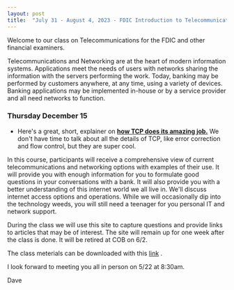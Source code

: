 ```yaml
---
layout: post
title:  "July 31 - August 4, 2023 - FDIC Introduction to Telecommunications and Networking"
---
```

Welcome to our class on Telecommunications for the FDIC and other financial examiners. 

Telecommunications and Networking are at the heart of modern information systems.  Applications meet the needs of users with networks sharing the
information with the servers performing the work.  Today, banking may be performed by customers anywhere, at any time, using a variety of devices.  Banking applications may be implemented in-house or by a service provider and all need networks to function.  

### Thursday December 15

- Here's a great, short, explainer on [**how TCP does its amazing job.**](https://sookocheff.com/post/networking/how-does-tcp-work/) We don't have time to talk about all the details of TCP, like error correction and flow control, but they are super cool.

In this course, participants will receive a comprehensive view of current telecommunications and networking options with examples of their use. It will provide you with enough information for you to formulate good questions in your conversations with a bank. It will also provide you with a better understanding of this internet world we all live in. We'll discuss internet access options and operations. While we will occasionally dip into the technology weeds, you will still need a teenager for you personal IT and network support.

During the class we will use this site to capture questions and provide links to articles that may be of interest. The site will remain up for one week after the class is done. It will be retired at COB on 6/2.

<p>The class meterials can be downloaded with this <a href="/assets/Introduction%20to%20Telecommunications.pptx" download="Introduction to Telecommunications.pptx">link</a>  .</p>

I look forward to meeting you all in person on 5/22 at 8:30am.

Dave
